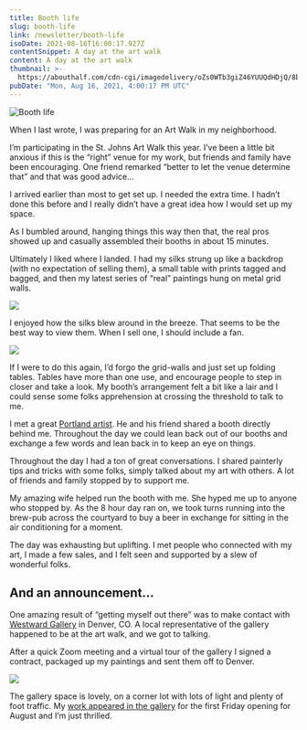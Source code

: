 ```yaml
---
title: Booth life
slug: booth-life
link: /newsletter/booth-life
isoDate: 2021-08-16T16:00:17.927Z
contentSnippet: A day at the art walk
content: A day at the art walk
thumbnail: >-
  https://abouthalf.com/cdn-cgi/imagedelivery/oZs0WTb3giZ46YUUQdHDjQ/8b0b459a-47ae-446a-685d-5de216f62a00/width=1200,format=auto
pubDate: "Mon, Aug 16, 2021, 4:00:17 PM UTC"
---
```


![Booth life](https://abouthalf.com/cdn-cgi/imagedelivery/oZs0WTb3giZ46YUUQdHDjQ/8b0b459a-47ae-446a-685d-5de216f62a00/width=1200,format=auto)

When I last wrote, I was preparing for an Art Walk in my neighborhood.

I’m participating in the St. Johns Art Walk this year. I’ve been a little bit anxious if this is the “right” venue for my work, but friends and family have been encouraging. One friend remarked “better to let the venue determine that” and that was good advice…

I arrived earlier than most to get set up. I needed the extra time. I hadn’t done this before and I really didn’t have a great idea how I would set up my space.

As I bumbled around, hanging things this way then that, the real pros showed up and casually assembled their booths in about 15 minutes.

Ultimately I liked where I landed. I had my silks strung up like a backdrop (with no expectation of selling them), a small table with prints tagged and bagged, and then my latest series of “real” paintings hung on metal grid walls.

![](https://abouthalf.com/cdn-cgi/imagedelivery/oZs0WTb3giZ46YUUQdHDjQ/eb419ded-1a0c-4993-72d9-6a9c900c6900/width=1200,format=auto)

I enjoyed how the silks blew around in the breeze. That seems to be the best way to view them. When I sell one, I should include a fan.

![](https://abouthalf.com/cdn-cgi/imagedelivery/oZs0WTb3giZ46YUUQdHDjQ/8b60dd2c-9490-4578-8562-4601fea8cf00/width=1200,format=auto)

If I were to do this again, I’d forgo the grid-walls and just set up folding tables. Tables have more than one use, and encourage people to step in closer and take a look. My booth’s arrangement felt a bit like a lair and I could sense some folks apprehension at crossing the threshold to talk to me.

I met a great [Portland artist](https://www.instagram.com/hornelasart/). He and his friend shared a booth directly behind me. Throughout the day we could lean back out of our booths and exchange a few words and lean back in to keep an eye on things.

Throughout the day I had a ton of great conversations. I shared painterly tips and tricks with some folks, simply talked about my art with others. A lot of friends and family stopped by to support me.

My amazing wife helped run the booth with me. She hyped me up to anyone who stopped by. As the 8 hour day ran on, we took turns running into the brew-pub across the courtyard to buy a beer in exchange for sitting in the air conditioning for a moment.

The day was exhausting but uplifting. I met people who connected with my art, I made a few sales, and I felt seen and supported by a slew of wonderful folks.

## And an announcement…

One amazing result of “getting myself out there” was to make contact with [Westward Gallery](https://www.westwardgallery.com/michael-barrett-acrylic/mixed-media) in Denver, CO. A local representative of the gallery happened to be at the art walk, and we got to talking.

After a quick Zoom meeting and a virtual tour of the gallery I signed a contract, packaged up my paintings and sent them off to Denver.

![](https://abouthalf.com/cdn-cgi/imagedelivery/oZs0WTb3giZ46YUUQdHDjQ/916400c6-ff65-4e70-9268-fa97ae458200/width=1200,format=auto)

The gallery space is lovely, on a corner lot with lots of light and plenty of foot traffic. My [work appeared in the gallery](https://www.instagram.com/p/CSkYjLJl568/) for the first Friday opening for August and I’m just thrilled.
